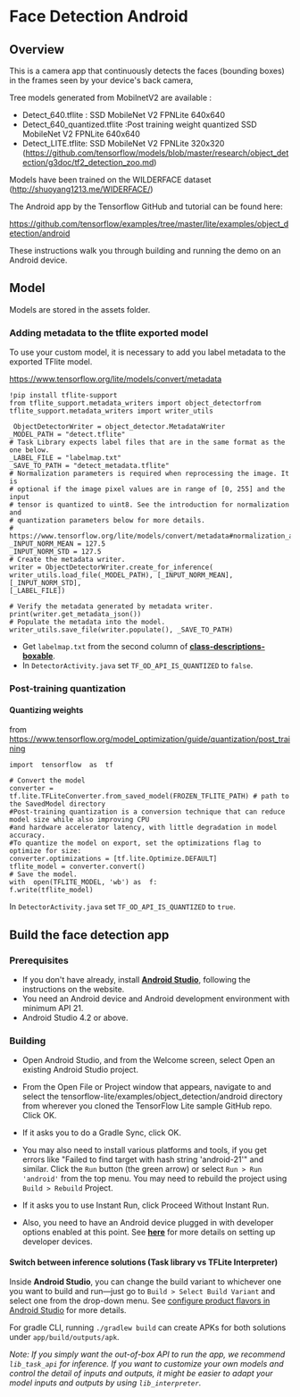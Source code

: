 
# Face Detection Android

## Overview

This is a camera app that continuously detects the faces (bounding boxes) in the frames seen by your device's back camera,

Tree models generated from MobilnetV2 are available :

  
* Detect_640.tflite : SSD MobileNet V2 FPNLite 640x640
* Detect_640_quantized.tflite :Post training weight quantized SSD MobileNet V2 FPNLite 640x640
* Detect_LITE.tflite: SSD MobileNet V2 FPNLite 320x320
(https://github.com/tensorflow/models/blob/master/research/object_detection/g3doc/tf2_detection_zoo.md)

Models have been trained on the WILDERFACE dataset (http://shuoyang1213.me/WIDERFACE/)
    

The Android app by the Tensorflow GitHub and tutorial can be found here:

https://github.com/tensorflow/examples/tree/master/lite/examples/object_detection/android

  
These instructions walk you through building and running the demo on an Android device.
  
  
## Model

 Models are stored in the assets folder.


  ### Adding metadata to the tflite exported model
  To use your custom model, it is necessary to add you label metadata to the exported TFlite model. 
  
  https://www.tensorflow.org/lite/models/convert/metadata
  

    !pip install tflite-support
    from tflite_support.metadata_writers import object_detectorfrom 
    tflite_support.metadata_writers import writer_utils

     ObjectDetectorWriter = object_detector.MetadataWriter
    _MODEL_PATH = "detect.tflite"
    # Task Library expects label files that are in the same format as the one below.
    _LABEL_FILE = "labelmap.txt"
    _SAVE_TO_PATH = "detect_metadata.tflite"
    # Normalization parameters is required when reprocessing the image. It is
    # optional if the image pixel values are in range of [0, 255] and the input
    # tensor is quantized to uint8. See the introduction for normalization and
    # quantization parameters below for more details.
    # https://www.tensorflow.org/lite/models/convert/metadata#normalization_and_quantization_parameters) 
    _INPUT_NORM_MEAN = 127.5
    _INPUT_NORM_STD = 127.5
    # Create the metadata writer.
    writer = ObjectDetectorWriter.create_for_inference(
    writer_utils.load_file(_MODEL_PATH), [_INPUT_NORM_MEAN], [_INPUT_NORM_STD],
    [_LABEL_FILE])

    # Verify the metadata generated by metadata writer.
    print(writer.get_metadata_json())
    # Populate the metadata into the model.
    writer_utils.save_file(writer.populate(), _SAVE_TO_PATH)


  

* Get `labelmap.txt` from the second column of
**[class-descriptions-boxable](https://storage.googleapis.com/openimages/2018_04/class-descriptions-boxable.csv)**.
* In `DetectorActivity.java` set `TF_OD_API_IS_QUANTIZED` to `false`.
  
   
### Post-training quantization
  #### Quantizing weights
  from https://www.tensorflow.org/model_optimization/guide/quantization/post_training
  
    import  tensorflow  as  tf
 
    # Convert the model
    converter = tf.lite.TFLiteConverter.from_saved_model(FROZEN_TFLITE_PATH) # path to the SavedModel directory
    #Post-training quantization is a conversion technique that can reduce model size while also improving CPU
    #and hardware accelerator latency, with little degradation in model accuracy.
    #To quantize the model on export, set the optimizations flag to optimize for size:
    converter.optimizations = [tf.lite.Optimize.DEFAULT]
    tflite_model = converter.convert()
    # Save the model.
    with  open(TFLITE_MODEL, 'wb') as  f:
    f.write(tflite_model)



 In `DetectorActivity.java` set `TF_OD_API_IS_QUANTIZED` to `true`.


## Build the face detection app
### Prerequisites
  
* If you don't have already, install
**[Android Studio](https://developer.android.com/studio/index.html)**,
following the instructions on the website.
* You need an Android device and Android development environment with minimum API 21.
* Android Studio 4.2 or above.



### Building
  
* Open Android Studio, and from the Welcome screen, select Open an existing
Android Studio project.

  
* From the Open File or Project window that appears, navigate to and select
the tensorflow-lite/examples/object_detection/android directory from
wherever you cloned the TensorFlow Lite sample GitHub repo. Click OK.

 
* If it asks you to do a Gradle Sync, click OK.
  

* You may also need to install various platforms and tools, if you get errors
like "Failed to find target with hash string 'android-21'" and similar.
Click the `Run` button (the green arrow) or select `Run > Run 'android'`
from the top menu. You may need to rebuild the project using `Build >
Rebuild` Project.

* If it asks you to use Instant Run, click Proceed Without Instant Run.

* Also, you need to have an Android device plugged in with developer options
enabled at this point. See
**[here](https://developer.android.com/studio/run/device)** for more details
on setting up developer devices.

 
#### Switch between inference solutions (Task library vs TFLite Interpreter)



Inside **Android Studio**, you can change the build variant to whichever one you
want to build and run—just go to `Build > Select Build Variant` and select one
from the drop-down menu. See
[configure product flavors in Android Studio](https://developer.android.com/studio/build/build-variants#product-flavors)
for more details.
  

For gradle CLI, running `./gradlew build` can create APKs for both solutions
under `app/build/outputs/apk`.



*Note: If you simply want the out-of-box API to run the app, we recommend
`lib_task_api` for inference. If you want to customize your own models and
control the detail of inputs and outputs, it might be easier to adapt your model
inputs and outputs by using `lib_interpreter`.*

  